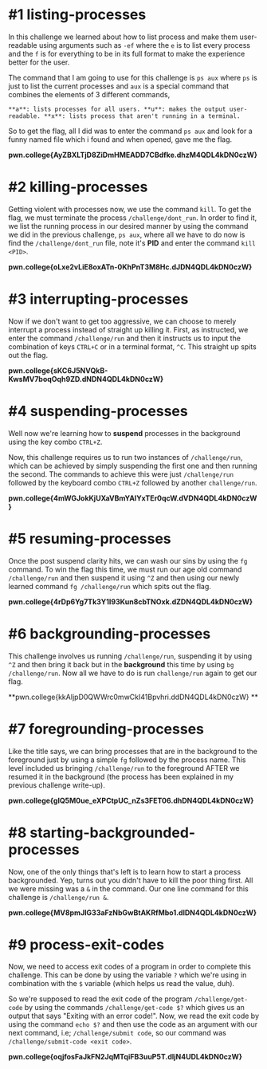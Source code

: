 # #1 listing-processes

In this challenge we learned about how to list process and make them user-readable using arguments such as `-ef` where the `e` is to list every process and the `f` is for everything to be in its full format to make the experience better for the user. 

The command that I am going to use for this challenge is `ps aux` where `ps` is just to list the current processes and `aux` is a special command that combines the elements of 3 different commands, 

`**a**: lists processes for all users.
**u**: makes the output user-readable.
**x**: lists process that aren't running in a terminal.`

So to get the flag, all I did was to enter the command `ps aux` and look for a funny named file which i found and when opened, gave me the flag.

**pwn.college{AyZBXLTjD8ZiDmHMEADD7CBdfke.dhzM4QDL4kDN0czW}**

# #2 killing-processes


Getting violent with processes now, we use the command `kill`. To get the flag, we must terminate the process `/challenge/dont_run`. In order to find it, we list the running process in our desired manner by using the command we did in the previous challenge, `ps aux`, where all we have to do now is find the `/challenge/dont_run` file, note it's **PID** and enter the command `kill <PID>`.

**pwn.college{oLxe2vLiE8oxATn-0KhPnT3M8Hc.dJDN4QDL4kDN0czW}**

# #3 interrupting-processes

Now if we don't want to get too aggressive, we can choose to merely interrupt a process instead of straight up killing it. First, as instructed, we enter the command `/challenge/run` and then it instructs us to input the combination of keys `CTRL+C` or in a terminal format, `^C`. This straight up spits out the flag.

**pwn.college{sKC6J5NVQkB-KwsMV7boqOqh9ZD.dNDN4QDL4kDN0czW}**  


# #4 suspending-processes

Well now we're learning how to **suspend** processes in the background using the key combo `CTRL+Z`.

Now, this challenge requires us to run two instances of `/challenge/run`, which can be achieved by simply suspending the first one and then running the second. The commands to achieve this were just `/challenge/run` followed by the keyboard combo `CTRL+Z` followed by another `challenge/run`.

**pwn.college{4mWGJokKjUXaVBmYAlYxTEr0qcW.dVDN4QDL4kDN0czW}**

# #5 resuming-processes

Once the post suspend clarity hits, we can wash our sins by using the `fg` command. To win the flag this time, we must run our age old command `/challenge/run` and then suspend it using `^Z` and then using our newly learned command `fg /challenge/run` which spits out the flag. 

**pwn.college{4rDp6Yg7Tk3Y1I93Kun8cbTNOxk.dZDN4QDL4kDN0czW}**

# #6 backgrounding-processes

This challenge involves us running `/challenge/run`, suspending it by using `^Z` and then bring it back but in the **background** this time by using `bg /challenge/run`. Now all we have to do is run `challenge/run` again to get our flag.

**pwn.college{kkAIjpD0QWWrc0mwCkI41Bpvhri.ddDN4QDL4kDN0czW}
**
# #7 foregrounding-processes

Like the title says, we can bring processes that are in the background to the foreground just by using a simple `fg` followed by the process name. This level included us bringing `/challenge/run` to the foreground AFTER we resumed it in the background (the process has been explained in my previous challenge write-up).

**pwn.college{glQ5M0ue_eXPCtpUC_nZs3FET06.dhDN4QDL4kDN0czW}**

# #8 starting-backgrounded-processes

Now, one of the only things that's left is to learn how to start a process backgrounded. Yep, turns out you didn't have to kill the poor thing first. All we were missing was a `&` in the command. Our one line command for this challenge is `/challenge/run &`.

**pwn.college{MV8pmJlG33aFzNbGwBtAKRfMbo1.dlDN4QDL4kDN0czW}**

# #9 process-exit-codes

Now, we need to access exit codes of a program in order to complete this challenge. This can be done by using the variable `?` which we're using in combination with the `$` variable (which helps us read the value, duh).

 So we're supposed to read the exit code of the program `/challenge/get-code` by using the commands `/challenge/get-code $?` which gives us an output that says "Exiting with an error code!". Now, we read the exit code by using the command `echo $?` and then use the code as an argument with our next command, i.e; `/challenge/submit code`, so our command was `/challenge/submit-code <exit code>`.
 
**pwn.college{oqjfosFaJkFN2JqMTqiFB3uuP5T.dljN4UDL4kDN0czW}**